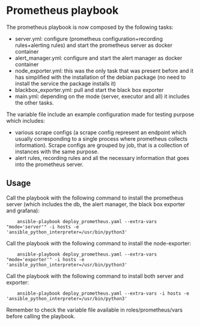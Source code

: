# Prometheus playbook
The prometheus playbook is now composed by the following tasks:
* server.yml: configure (prometheus configuration+recording rules+alerting rules) and start the prometheus server as docker container
* alert_manager.yml: configure and start the alert manager as docker container
* node_exporter.yml: this was the only task that was present before and it has simplified with the installation of the debian package (no need to install the service the package installs it)
* blackbox_exporter.yml: pull and start the black box exporter
* main.yml: depending on the mode (server, executor and all) it includes the other tasks.

The variable file include an example configuration made for testing purpose which includes: 
* various scrape configs (a scrape config represent an endpoint which usually corresponding to a single process where prometheus collects information). Scrape configs are grouped by job, that is a collection of instances with the same purpose. 
* alert rules, recording rules and all the necessary information that goes into the prometheus server. 

## Usage
Call the playbook with the following command to install the prometheus server (which includes the db, the alert manager, the black box exporter and grafana): 

```
    ansible-playbook deploy_prometheus.yaml --extra-vars "mode='server'" -i hosts -e 'ansible_python_interpreter=/usr/bin/python3'
```

Call the playbook with the following command to install the node-exporter: 

```
    ansible-playbook deploy_prometheus.yaml --extra-vars "mode='exporter'" -i hosts -e 'ansible_python_interpreter=/usr/bin/python3'
```

Call the playbook with the following command to install both server and exporter: 

```
    ansible-playbook deploy_prometheus.yaml --extra-vars -i hosts -e 'ansible_python_interpreter=/usr/bin/python3'
```

Remember to check the variable file available in roles/prometheus/vars before calling the playbook. 

